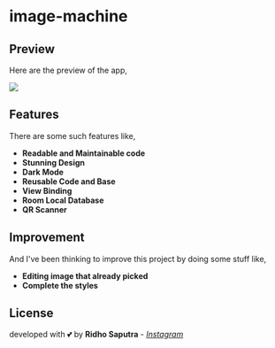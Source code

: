 # image-machine

## Preview
Here are the preview of the app,

![](https://web.telegram.org/k/stream/%7B%22dcId%22%3A5%2C%22location%22%3A%7B%22_%22%3A%22inputDocumentFileLocation%22%2C%22id%22%3A%226107398088517748704%22%2C%22access_hash%22%3A%22-3962941701824370331%22%2C%22file_reference%22%3A%5B1%2C0%2C0%2C168%2C175%2C100%2C24%2C23%2C174%2C81%2C51%2C172%2C91%2C185%2C238%2C87%2C216%2C83%2C184%2C32%2C174%2C239%2C234%2C204%2C76%5D%7D%2C%22size%22%3A35353286%2C%22mimeType%22%3A%22video%2Fmp4%22%7D)

## Features
There are some such features like,

- **Readable and Maintainable code**
- **Stunning Design**
- **Dark Mode**
- **Reusable Code and Base**
- **View Binding**
- **Room Local Database**
- **QR Scanner**

## Improvement
And I've been thinking to improve this project by doing some stuff like,
- **Editing image that already picked**
- **Complete the styles**

## License
developed with 💕 by **Ridho Saputra** - *[Instagram](https://instagram.com/mridhosap)*

